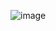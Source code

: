 ![image](https://user-images.githubusercontent.com/99810114/200765534-fdc83cd8-5c6c-408c-86bd-f0f18a78c8ac.png)
